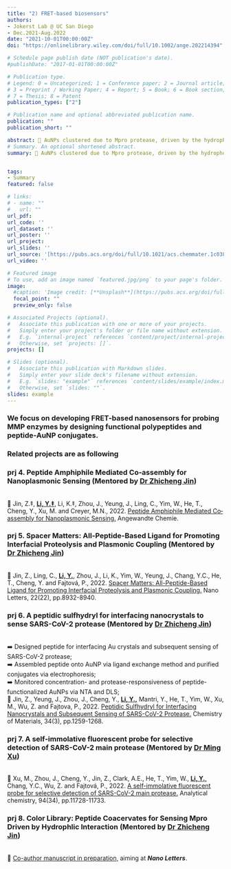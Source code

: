 ```yaml
---
title: "2) FRET-based biosensors"
authors:
- Jokerst Lab @ UC San Diego
- Dec.2021-Aug.2022
date: "2021-10-01T00:00:00Z"
doi: "https://onlinelibrary.wiley.com/doi/full/10.1002/ange.202214394"

# Schedule page publish date (NOT publication's date).
#publishDate: "2017-01-01T00:00:00Z"

# Publication type.
# Legend: 0 = Uncategorized; 1 = Conference paper; 2 = Journal article;
# 3 = Preprint / Working Paper; 4 = Report; 5 = Book; 6 = Book section;
# 7 = Thesis; 8 = Patent
publication_types: ["2"]

# Publication name and optional abbreviated publication name.
publication: ""
publication_short: ""

abstract: 🌈 AuNPs clustered due to Mpro protease, driven by the hydrophobicity difference of peptide motif. <br/>🧪 Exp. ran by Dr Zhicheng Jin and Yi
# Summary. An optional shortened abstract.
summary: 🌈 AuNPs clustered due to Mpro protease, driven by the hydrophobicity difference of peptide motif. <br/>🧪 Exp. ran by Dr Zhicheng Jin and Yi


tags:
- Summary
featured: false

# links:
# - name: ""
#   url: ""
url_pdf: 
url_code: ''
url_dataset: ''
url_poster: ''
url_project: 
url_slides: ''
url_source: '[https://pubs.acs.org/doi/full/10.1021/acs.chemmater.1c03871](https://onlinelibrary.wiley.com/doi/full/10.1002/ange.202214394)'
url_video: ''

# Featured image
# To use, add an image named `featured.jpg/png` to your page's folder. 
image:
  #caption: 'Image credit: [**Unsplash**](https://pubs.acs.org/doi/full/10.1021/acs.chemmater.1c03871)'
  focal_point: ""
  preview_only: false

# Associated Projects (optional).
#   Associate this publication with one or more of your projects.
#   Simply enter your project's folder or file name without extension.
#   E.g. `internal-project` references `content/project/internal-project/index.md`.
#   Otherwise, set `projects: []`.
projects: []

# Slides (optional).
#   Associate this publication with Markdown slides.
#   Simply enter your slide deck's filename without extension.
#   E.g. `slides: "example"` references `content/slides/example/index.md`.
#   Otherwise, set `slides: ""`.
slides: example
---
```

### We focus on developing FRET-based nanosensors for probing MMP enzymes by designing functional polypeptides and peptide-AuNP conjugates.

### Related projects are as following

### prj 4. Peptide Amphiphile Mediated Co‐assembly for Nanoplasmonic Sensing (Mentored by [Dr Zhicheng Jin](https://scholar.google.com/citations?hl=en&user=PC6gejgAAAAJ))
<br/>🌟 Jin, Z.‡, <u>**Li, Y.‡**</u>, Li, K.‡, Zhou, J., Yeung, J., Ling, C., Yim, W., He, T., Cheng, Y., Xu, M. and Creyer, M.N., 2022. [Peptide Amphiphile Mediated Co‐assembly for Nanoplasmonic Sensing.](https://onlinelibrary.wiley.com/doi/full/10.1002/ange.202214394) Angewandte Chemie.

### prj 5. Spacer Matters: All-Peptide-Based Ligand for Promoting Interfacial Proteolysis and Plasmonic Coupling (Mentored by [Dr Zhicheng Jin](https://scholar.google.com/citations?hl=en&user=PC6gejgAAAAJ))
<br/>🌟 Jin, Z., Ling, C., <u>**Li, Y.**,</u> Zhou, J., Li, K., Yim, W., Yeung, J., Chang, Y.C., He, T., Cheng, Y. and Fajtová, P., 2022. [Spacer Matters: All-Peptide-Based Ligand for Promoting Interfacial Proteolysis and Plasmonic Coupling.](https://pubs.acs.org/doi/full/10.1021/acs.nanolett.2c03052) Nano Letters, 22(22), pp.8932-8940.

### prj 6. A peptidic sulfhydryl for interfacing nanocrystals to sense SARS-CoV-2 protease (Mentored by [Dr Zhicheng Jin](https://scholar.google.com/citations?hl=en&user=PC6gejgAAAAJ))
<br/>➡️ Designed peptide for interfacing Au crystals and subsequent sensing of SARS-CoV-2 protease; 
<br/>➡️ Assembled peptide onto AuNP via ligand exchange method and purified conjugates via electrophoresis;
<br/>➡️ Monitored concentration- and protease-responsiveness of peptide-functionalized AuNPs via NTA and DLS;
<br/>🌟 Jin, Z., Yeung, J., Zhou, J., Cheng, Y., <u>**Li, Y.,**</u> Mantri, Y., He, T., Yim, W., Xu, M., Wu, Z. and Fajtova, P., 2022. [Peptidic Sulfhydryl for Interfacing Nanocrystals and Subsequent Sensing of SARS-CoV-2 Protease.](https://pubs.acs.org/doi/full/10.1021/acs.chemmater.1c03871) Chemistry of Materials, 34(3), pp.1259-1268.

### prj 7. A self-immolative fluorescent probe for selective detection of SARS-CoV-2 main protease (Mentored by [Dr Ming Xu]([https://scholar.google.com/citations?hl=en&user=PC6gejgAAAAJ](https://scholar.google.com/citations?hl=en&user=LJzhoiEAAAAJ)))
<br/>🌟 Xu, M., Zhou, J., Cheng, Y., Jin, Z., Clark, A.E., He, T., Yim, W., <u>**Li, Y.**,</u> Chang, Y.C., Wu, Z. and Fajtová, P., 2022. [A self-immolative fluorescent probe for selective detection of SARS-CoV-2 main protease.](https://pubs.acs.org/doi/full/10.1021/acs.analchem.2c02381) Analytical chemistry, 94(34), pp.11728-11733.

### prj 8. Color Library: Peptide Coacervates for Sensing Mpro Driven by Hydrophlic Interaction  (Mentored by [Dr Zhicheng Jin](https://scholar.google.com/citations?hl=en&user=PC6gejgAAAAJ))
<br/>🌟 [Co-author manuscript in preparation,](https://scholar.google.com/citations?hl=en&user=PC6gejgAAAAJ) aiming at ***Nano Letters***.
